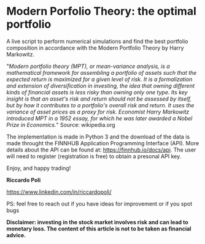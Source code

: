 # Modern Porfolio Theory: the optimal portfolio 

A live script to perform numerical simulations and find the best portfolio composition in accordance with the Modern Portfolio Theory by Harry Markowitz.

"*Modern portfolio theory (MPT), or mean-variance analysis, is a mathematical framework for assembling a portfolio of assets such that the expected return is maximized for a given level of risk. It is a formalization and extension of diversification in investing, the idea that owning different kinds of financial assets is less risky than owning only one type. Its key insight is that an asset's risk and return should not be assessed by itself, but by how it contributes to a portfolio's overall risk and return. It uses the variance of asset prices as a proxy for risk. Economist Harry Markowitz introduced MPT in a 1952 essay, for which he was later awarded a Nobel Prize in Economics.*" Source: wikipedia.org

The implementation is made in Python 3 and the download of the data is made throught the FINNHUB Application Programming Interface (API). More details about the API can be found at: https://finnhub.io/docs/api. The user will need to register (registration is free) to obtain a presonal API key.

Enjoy, and happy trading!

__Riccardo Poli__

https://www.linkedin.com/in/riccardopoli/


PS: feel free to reach out if you have ideas for improvement or if you spot bugs

**Disclaimer: investing in the stock market involves risk and can lead to monetary loss. The content of this article is not to be taken as financial advice.**
